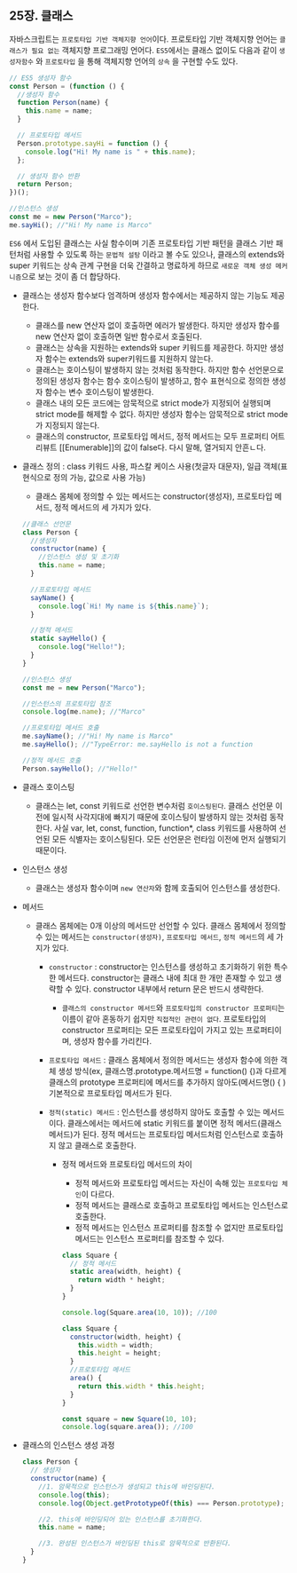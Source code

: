 ## 25장. 클래스

자바스크립트는 `프로토타입 기반 객체지향 언어`이다.
프로토타입 기반 객체지향 언어는 `클래스가 필요 없는` 객체지향 프로그래밍 언어다.
`ES5`에서는 클래스 없이도 다음과 같이 `생성자함수` 와 `프로토타입` 을 통해 객체지향 언어의 `상속` 을 구현할 수도 있다.

```jsx
// ES5 생성자 함수
const Person = (function () {
  //생성자 함수
  function Person(name) {
    this.name = name;
  }

  // 프로토타입 메서드
  Person.prototype.sayHi = function () {
    console.log("Hi! My name is " + this.name);
  };

  // 생성자 함수 반환
  return Person;
})();

//인스턴스 생성
const me = new Person("Marco");
me.sayHi(); //"Hi! My name is Marco"
```

`ES6` 에서 도입된 클래스는 사실 함수이며 기존 프로토타입 기반 패턴을 클래스 기반 패턴처럼 사용할 수 있도록 하는 `문법적 설탕` 이라고 볼 수도 있으나, 클래스의 extends와 super 키워드는 상속 관계 구현을 더욱 간결하고 명료하게 하므로 `새로운 객체 생성 메커니즘`으로 보는 것이 좀 더 합당하다.

- 클래스는 생성자 함수보다 엄격하며 생성자 함수에서는 제공하지 않는 기능도 제공한다.
  - 클래스를 new 연산자 없이 호출하면 에러가 발생한다. 하지만 생성자 함수를 new 연산자 없이 호출하면 일반 함수로서 호출된다.
  - 클래스는 상속을 지원하는 extends와 super 키워드를 제공한다. 하지만 생성자 함수는 extends와 super키워드를 지원하지 않는다.
  - 클래스는 호이스팅이 발생하지 않는 것처럼 동작한다. 하지만 함수 선언문으로 정의된 생성자 함수는 함수 호이스팅이 발생하고, 함수 표현식으로 정의한 생성자 함수는 변수 호이스팅이 발생한다.
  - 클래스 내의 모든 코드에는 암묵적으로 strict mode가 지정되어 실행되며 strict mode를 해제할 수 없다. 하지만 생성자 함수는 암묵적으로 strict mode가 지정되지 않는다.
  - 클래스의 constructor, 프로토타입 메서드, 정적 메서드는 모두 프로퍼티 어트리뷰트 [[Enumerable]]의 값이 false다. 다시 말해, 열거되지 안흔ㄴ다.
- 클래스 정의 : class 키워드 사용, 파스칼 케이스 사용(첫글자 대문자), 일급 객체(표현식으로 정의 가능, 값으로 사용 가능)

  - 클래스 몸체에 정의할 수 있는 메서드는 constructor(생성자), 프로토타입 메서드, 정적 메서드의 세 가지가 있다.

  ```jsx
  //클래스 선언문
  class Person {
    //생성자
    constructor(name) {
      //인스턴스 생성 및 초기화
      this.name = name;
    }

    //프로토타입 메서드
    sayName() {
      console.log(`Hi! My name is ${this.name}`);
    }

    //정적 메서드
    static sayHello() {
      console.log("Hello!");
    }
  }

  //인스턴스 생성
  const me = new Person("Marco");

  //인스턴스의 프로토타입 참조
  console.log(me.name); //"Marco"

  //프로토타입 메서드 호출
  me.sayName(); //"Hi! My name is Marco"
  me.sayHello(); //"TypeError: me.sayHello is not a function

  //정적 메서드 호출
  Person.sayHello(); //"Hello!"
  ```

- 클래스 호이스팅
  - 클래스는 let, const 키워드로 선언한 변수처럼 `호이스팅된다`. 클래스 선언문 이전에 일시적 사각지대에 빠지기 때문에 호이스팅이 발생하지 않는 것처럼 동작한다. 사실 var, let, const, function, function\*, class 키워드를 사용하여 선언된 모든 식별자는 호이스팅된다. 모든 선언문은 런타임 이전에 먼저 실행되기 때문이다.
- 인스턴스 생성
  - 클래스는 생성자 함수이며 `new 연산자`와 함께 호출되어 인스턴스를 생성한다.
- 메서드

  - 클래스 몸체에는 0개 이상의 메서드만 선언할 수 있다. 클래스 몸체에서 정의할 수 있는 메서드는 `constructor(생성자)`, `프로토타입 메서드`, `정적 메서드`의 세 가지가 있다.

    - `constructor` : constructor는 인스턴스를 생성하고 초기화하기 위한 특수한 메서드다. constructor는 클래스 내에 최대 한 개만 존재할 수 있고 생략할 수 있다. constructor 내부에서 return 문은 반드시 생략한다.
      - `클래스의 constructor 메서드`와 `프로토타입의 constructor 프로퍼티`는 이름이 같아 혼동하기 쉽지만 `직접적인 관련이 없다`. 프로토타입의 constructor 프로퍼티는 모든 프로토타입이 가지고 있는 프로퍼티이며, 생성자 함수를 가리킨다.
    - `프로토타입 메서드` : 클래스 몸체에서 정의한 메서드는 생성자 함수에 의한 객체 생성 방식(ex, 클래스명.prototype.메서드명 = function() {)과 다르게 클래스의 prototype 프로퍼티에 메서드를 추가하지 않아도(메서드명() { ) 기본적으로 프로토타입 메서드가 된다.
    - `정적(static) 메서드` : 인스턴스를 생성하지 않아도 호출할 수 있는 메서드이다. 클래스에서는 메서드에 static 키워드를 붙이면 정적 메서드(클래스 메서드)가 된다. 정적 메서드는 프로토타입 메서드처럼 인스턴스로 호출하지 않고 클래스로 호출한다.

      - 정적 메서드와 프로토타입 메서드의 차이

        - 정적 메서드와 프로토타입 메서드는 자신이 속해 있는 `프로토타입 체인`이 다르다.
        - 정적 메서드는 클래스로 호출하고 프로토타입 메서드는 인스턴스로 호출한다.
        - 정적 메서드는 인스턴스 프로퍼티를 참조할 수 없지만 프로토타입 메서드는 인스턴스 프로퍼티를 참조할 수 있다.

        ```jsx
        class Square {
          // 정적 메서드
          static area(width, height) {
            return width * height;
          }
        }

        console.log(Square.area(10, 10)); //100
        ```

        ```jsx
        class Square {
          constructor(width, height) {
            this.width = width;
            this.height = height;
          }
          //프로토타입 메서드
          area() {
            return this.width * this.height;
          }
        }

        const square = new Square(10, 10);
        console.log(square.area()); //100
        ```

- 클래스의 인스턴스 생성 과정

  ```jsx
  class Person {
    // 생성자
    constructor(name) {
      //1. 암묵적으로 인스턴스가 생성되고 this에 바인딩된다.
      console.log(this);
      console.log(Object.getPrototypeOf(this) === Person.prototype);

      //2. this에 바인딩되어 있는 인스턴스를 초기화한다.
      this.name = name;

      //3. 완성된 인스턴스가 바인딩된 this로 암묵적으로 반환된다.
    }
  }
  ```
